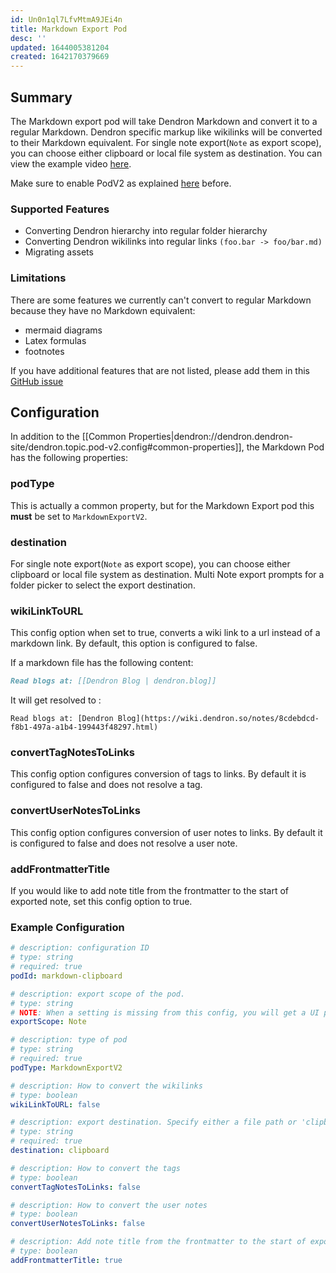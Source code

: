 ```yaml
---
id: Un0n1ql7LfvMtmA9JEi4n
title: Markdown Export Pod
desc: ''
updated: 1644005381204
created: 1642170379669
---
```


## Summary

The Markdown export pod will take Dendron Markdown and convert it to a regular Markdown. Dendron specific markup like wikilinks will be converted to their Markdown equivalent.
For single note export(`Note` as export scope), you can choose either clipboard or local file system as destination. You can view the example video [here](https://www.loom.com/share/fefb0fac51bc43a1bb3b508a08a8bf6d).

Make sure to enable PodV2 as explained [here](https://wiki.dendron.so/notes/j5wgTcRHQZomzSHsg41O8/#enable-podv2) before.

### Supported Features

 - Converting Dendron hierarchy into regular folder hierarchy
 - Converting Dendron wikilinks into regular links `(foo.bar -> foo/bar.md)`
 - Migrating assets

### Limitations
There are some features we currently can't convert to regular Markdown because they have no Markdown equivalent:
- mermaid diagrams
- Latex formulas
- footnotes

If you have additional features that are not listed, please add them in this [GitHub issue](https://github.com/dendronhq/dendron/issues/541#issue-831219413)

## Configuration

In addition to the [[Common Properties|dendron://dendron.dendron-site/dendron.topic.pod-v2.config#common-properties]], the Markdown Pod has the following properties:

### podType

This is actually a common property, but for the Markdown Export pod this **must** be set to `MarkdownExportV2`.

### destination

For single note export(`Note` as export scope), you can choose either clipboard or local file system as destination. Multi Note export prompts for a folder picker to select the export destination.

### wikiLinkToURL

This config option when set to true, converts a wiki link to a url instead of a markdown link. By default, this option is configured to false.

If a markdown file has the following 
content: 
```markdown
Read blogs at: [[Dendron Blog | dendron.blog]]
```
It will get resolved to :
```
Read blogs at: [Dendron Blog](https://wiki.dendron.so/notes/8cdebdcd-f8b1-497a-a1b4-199443f48297.html)
```

### convertTagNotesToLinks

This config option configures conversion of tags to links. By default it is configured to false and does not resolve a tag.

### convertUserNotesToLinks

This config option configures conversion of user notes to links. By default it is configured to false and does not resolve a user note.

### addFrontmatterTitle

If you would like to add note title from the frontmatter to the start of exported note, set this config option to true.

### Example Configuration

```yml
# description: configuration ID
# type: string
# required: true
podId: markdown-clipboard

# description: export scope of the pod.
# type: string
# NOTE: When a setting is missing from this config, you will get a UI prompt to select a value for that setting while running the export pod. For this particular exportScope setting, if you would rather not be prompted and always have the same exportScope, simply uncomment the line below.
exportScope: Note

# description: type of pod
# type: string
# required: true
podType: MarkdownExportV2

# description: How to convert the wikilinks
# type: boolean
wikiLinkToURL: false

# description: export destination. Specify either a file path or 'clipboard' to export to your clipboard
# type: string
# required: true
destination: clipboard

# description: How to convert the tags
# type: boolean
convertTagNotesToLinks: false

# description: How to convert the user notes
# type: boolean
convertUserNotesToLinks: false

# description: Add note title from the frontmatter to the start of exported note
# type: boolean
addFrontmatterTitle: true
```
